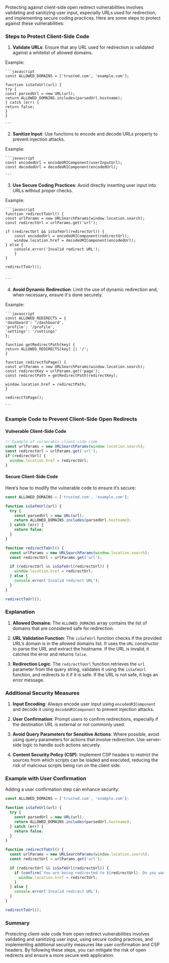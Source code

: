 Protecting against client-side open redirect vulnerabilities involves validating and sanitizing user input, especially URLs used for redirection, and implementing secure coding practices. Here are some steps to protect against these vulnerabilities:

### Steps to Protect Client-Side Code

1. **Validate URLs**: Ensure that any URL used for redirection is validated against a whitelist of allowed domains.

Example:

    ```javascript
    const ALLOWED_DOMAINS = ['trusted.com', 'example.com'];

    function isSafeUrl(url) {
    try {
    const parsedUrl = new URL(url);
    return ALLOWED_DOMAINS.includes(parsedUrl.hostname);
    } catch (err) {
    return false;
    }
    }

    ```

2. **Sanitize Input**: Use functions to encode and decode URLs properly to prevent injection attacks.

Example:

    ```javascript
    const encodedUrl = encodeURIComponent(userInputUrl);
    const decodedUrl = decodeURIComponent(encodedUrl);

    ```

3. **Use Secure Coding Practices**: Avoid directly inserting user input into URLs without proper checks.

Example:

    ```javascript
    function redirectToUrl() {
    const urlParams = new URLSearchParams(window.location.search);
    const redirectUrl = urlParams.get('url');

    if (redirectUrl && isSafeUrl(redirectUrl)) {
        const encodedUrl = encodeURIComponent(redirectUrl);
        window.location.href = decodeURIComponent(encodedUrl);
    } else {
        console.error('Invalid redirect URL');
        }
    }

    redirectToUrl();


    ```

4. **Avoid Dynamic Redirection**: Limit the use of dynamic redirection and, when necessary, ensure it's done securely.

Example:

    ```javascript
    const ALLOWED_REDIRECTS = {
    'dashboard': '/dashboard',
    'profile': '/profile',
    'settings': '/settings'
    };

    function getRedirectPath(key) {
    return ALLOWED_REDIRECTS[key] || '/';
    }

    function redirectToPage() {
    const urlParams = new URLSearchParams(window.location.search);
    const redirectKey = urlParams.get('page');
    const redirectPath = getRedirectPath(redirectKey);

    window.location.href = redirectPath;
    }

    redirectToPage();

    ```

### Example Code to Prevent Client-Side Open Redirects

#### Vulnerable Client-Side Code

```javascript
// Example of vulnerable client-side code
const urlParams = new URLSearchParams(window.location.search);
const redirectUrl = urlParams.get('url');
if (redirectUrl) {
  window.location.href = redirectUrl;
}
```

#### Secure Client-Side Code

Here’s how to modify the vulnerable code to ensure it’s secure:

```javascript
const ALLOWED_DOMAINS = ['trusted.com', 'example.com'];

function isSafeUrl(url) {
  try {
    const parsedUrl = new URL(url);
    return ALLOWED_DOMAINS.includes(parsedUrl.hostname);
  } catch (err) {
    return false;
  }
}

function redirectToUrl() {
  const urlParams = new URLSearchParams(window.location.search);
  const redirectUrl = urlParams.get('url');

  if (redirectUrl && isSafeUrl(redirectUrl)) {
    window.location.href = redirectUrl;
  } else {
    console.error('Invalid redirect URL');
  }
}

redirectToUrl();
```

### Explanation

1. **Allowed Domains**: The `ALLOWED_DOMAINS` array contains the list of domains that are considered safe for redirection.

2. **URL Validation Function**: The `isSafeUrl` function checks if the provided URL’s domain is in the allowed domains list. It uses the `URL` constructor to parse the URL and extract the hostname. If the URL is invalid, it catches the error and returns `false`.

3. **Redirection Logic**: The `redirectToUrl` function retrieves the `url` parameter from the query string, validates it using the `isSafeUrl` function, and redirects to it if it is safe. If the URL is not safe, it logs an error message.

### Additional Security Measures

1. **Input Encoding**: Always encode user input using `encodeURIComponent` and decode it using `decodeURIComponent` to prevent injection attacks.

2. **User Confirmation**: Prompt users to confirm redirections, especially if the destination URL is external or not commonly used.

3. **Avoid Query Parameters for Sensitive Actions**: Where possible, avoid using query parameters for actions that involve redirection. Use server-side logic to handle such actions securely.

4. **Content Security Policy (CSP)**: Implement CSP headers to restrict the sources from which scripts can be loaded and executed, reducing the risk of malicious scripts being run on the client side.

### Example with User Confirmation

Adding a user confirmation step can enhance security:

```javascript
const ALLOWED_DOMAINS = ['trusted.com', 'example.com'];

function isSafeUrl(url) {
  try {
    const parsedUrl = new URL(url);
    return ALLOWED_DOMAINS.includes(parsedUrl.hostname);
  } catch (err) {
    return false;
  }
}

function redirectToUrl() {
  const urlParams = new URLSearchParams(window.location.search);
  const redirectUrl = urlParams.get('url');

  if (redirectUrl && isSafeUrl(redirectUrl)) {
    if (confirm(`You are being redirected to ${redirectUrl}. Do you want to proceed?`)) {
      window.location.href = redirectUrl;
    }
  } else {
    console.error('Invalid redirect URL');
  }
}

redirectToUrl();
```

### Summary

Protecting client-side code from open redirect vulnerabilities involves validating and sanitizing user input, using secure coding practices, and implementing additional security measures like user confirmation and CSP headers. By following these steps, you can mitigate the risk of open redirects and ensure a more secure web application.